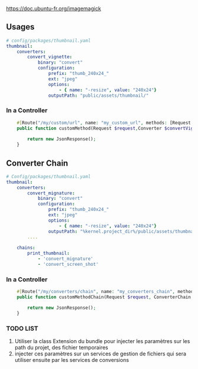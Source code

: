 

https://doc.ubuntu-fr.org/imagemagick

## Usages
```yaml
# config/packages/thumbnail.yaml
thumbnail:
    converters:
        convert_vignette:
            binary: "convert"
            configuration:
                prefix: "thumb_240x24_"
                ext: "jpeg"
                options:
                    - { name: "-resize", value: "240x24"}
                outputPath: "public/assets/thumbnail/"

```

### In a Controller
```php
    #[Route("/my/custom/url", name: "my_custom_url", methods: [Request::METHOD_GET])]
    public function customMethod(Request $request,Converter $convertVignette) : JsonResponse {
        
        return new JsonResponse();
    }
```


## Converter Chain

```yaml
# Config/packages/thumbnail.yaml
thumbnail:
    converters:
        convert_mignature:
            binary: "convert"
            configuration:
                prefix: "thumb_240x24_"
                ext: "jpeg"
                options:
                    - { name: "-resize", value: "240x24"}
                outputPath: "%kernel.project_dir%/public/assets/thumbnail/"
        ....
        
    chains:
        print_thumbnail:
            - 'convert_mignature'
            - 'convert_screen_shot'
```

### In a Controller

```php
    #[Route("/my/converters/chain", name: "my_converters_chain", methods: [Request::METHOD_GET])]
    public function customMethodChain(Request $request, ConverterChain $printThumbnail) : JsonResponse {

        return new JsonResponse();
    }
```


### TODO LIST

1. Utiliser la class Extension du bundle pour injecter les paramètres sur les path du projet, des fichier temporaires
2. injecter ces paramètres sur un services de gestion de fichiers qui sera utiliser ensuite par les services de conversions